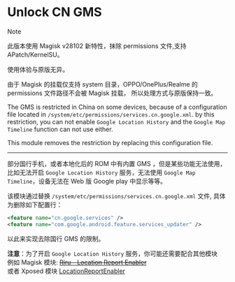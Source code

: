 # Unlock CN GMS

> [!NOTE]
> 此版本使用 Magisk v28102 新特性，抹除 permissions 文件,支持 APatch/KernelSU。
> 
> 使用体验与原版无异。
> 
> 由于 Magisk 的挂载仅支持 system 目录，OPPO/OnePlus/Realme 的 permissions 文件路径不会被 Magisk 挂载， 所以处理方式与原版保持一致。

The GMS is restricted in China on some devices, because of a configuration file located in `/system/etc/permissions/services.cn.google.xml`.
by this restriction, you can not enable `Google Location History` and the `Google Map Timeline` function can not use either.

This module removes the restriction by replacing this configuration file.

---
部分国行手机，或者本地化后的 ROM 中有内置 GMS ，但是某些功能无法使用，比如无法开启 `Google Location History` 服务，无法使用 `Google Map Timeline`，设备无法在 Web 版 Google play 中显示等等。

该模块通过替换 `/system/etc/permissions/services.cn.google.xml` 文件, 具体为删除如下配置行：

 ```xml
 <feature name="cn.google.services" />
 <feature name="com.google.android.feature.services_updater" />
 ``` 
 以此来实现去除国行 GMS 的限制。

 **注意**：为了开启 `Google Location History` 服务，你可能还需要配合其他模块   
 例如
 Magisk 模块: ~~[Riru - Location Report Enabler](https://github.com/RikkaApps/Riru-LocationReportEnabler)~~     
 或者 Xposed 模块 [LocationReportEnabler](https://github.com/GhostFlying/LocationReportEnabler)
